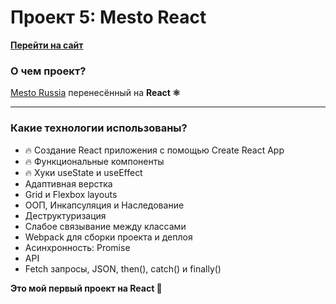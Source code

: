 # Проект 5: Mesto React
**[Перейти на сайт](https://GeoGeorgeous.github.io/mesto-react/)**


### О чем проект?

[Mesto Russia](https://github.com/GeoGeorgeous/mesto) перенесённый на **React ⚛**
_________________

### Какие технологии использованы?
* 🔥 Создание React приложения с помощью Create React App
* 🔥 Функциональные компоненты
* 🔥 Хуки useState и useEffect
* Адаптивная верстка
* Grid и Flexbox layouts
* ООП, Инкапсуляция и Наследование
* Деструктуризация
* Слабое связывание между классами
* Webpack для сборки проекта и деплоя
* Асинхронность: Promise
* API
* Fetch запросы, JSON, then(), catch() и finally()

**Это мой первый проект на React 🖤**
